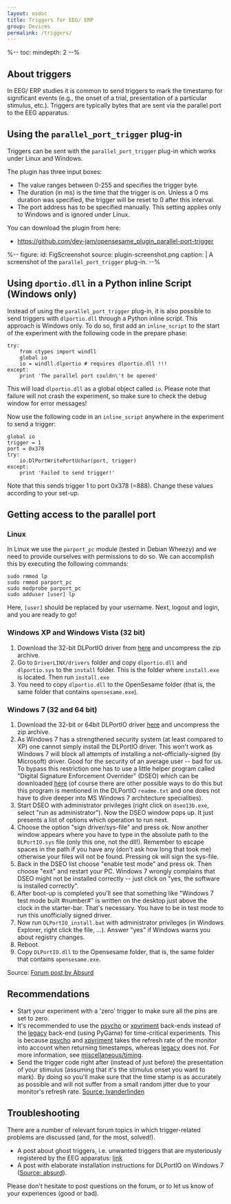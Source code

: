 ```yaml
---
layout: osdoc
title: Triggers for EEG/ ERP
group: Devices
permalink: /triggers/
---
```


%--
toc:
 mindepth: 2
--%

## About triggers

In EEG/ ERP studies it is common to send triggers to mark the timestamp for significant events (e.g., the onset of a trial, presentation of a particular stimulus, etc.). Triggers are typically bytes that are sent via the parallel port to the EEG apparatus.

## Using the `parallel_port_trigger` plug-in

Triggers can be sent with the `parallel_port_trigger` plug-in which works under Linux and Windows.

The plugin has three input boxes:

- The value ranges between 0-255 and specifies the trigger byte.
- The duration (in ms) is the time that the trigger is on. Unless a 0 ms duration was specified, the trigger will be reset to 0 after this interval.
- The port address has to be specified manually. This setting applies only to Windows and is ignored under Linux.

You can download the plugin from here:

- <https://github.com/dev-jam/opensesame_plugin_parallel-port-trigger>

%--
figure:
 id: FigScreenshot
 source: plugin-screenshot.png
 caption: |
  A screenshot of the `parallel_port_trigger` plug-in.
--%
	
## Using `dportio.dll` in a Python inline Script (Windows only)

Instead of using the `parallel_port_trigger` plug-in, it is also possible to send triggers with `dlportio.dll` through a Python inline script. This approach is Windows only. To do so, first add an `inline_script` to the start of the experiment with the following code in the prepare phase:

~~~ .python
try:
	from ctypes import windll
	global io
	io = windll.dlportio # requires dlportio.dll !!!
except:
	print 'The parallel port couldn\'t be opened'
~~~

This will load `dlportio.dll` as a global object called `io`. Please note that failure will not crash the experiment, so make sure to check the debug window for error messages!

Now use the following code in an `inline_script` anywhere in the experiment to send a trigger:

~~~ .python
global io
trigger = 1
port = 0x378
try:
	io.DlPortWritePortUchar(port, trigger)
except:
	print 'Failed to send trigger!'
~~~

Note that this sends trigger 1 to port 0x378 (=888). Change these values according to your set-up.
	
## Getting access to the parallel port

### Linux

In Linux we use the `parport_pc` module (tested in Debian Wheezy) and we need to provide ourselves with permissions to do so. We can accomplish this by executing the following commands:

	sudo rmmod lp
	sudo rmmod parport_pc
	sudo modprobe parport_pc
	sudo adduser [user] lp

Here, `[user]` should be replaced by your username. Next, logout and login, and you are ready to go!

### Windows XP and Windows Vista (32 bit)

1. Download the 32-bit DLPortIO driver from [here][win32-dll] and uncompress the zip archive.
2. Go to `DriverLINX/drivers` folder and copy `dlportio.dll` and `dlportio.sys` to the `install` folder. This is the folder  where `install.exe` is located. Then run `install.exe`
3. You need to copy `dlportio.dll` to the OpenSesame folder (that is, the same folder that contains `opensesame.exe`).

### Windows 7 (32 and 64 bit)

1. Download the 32-bit or 64bit DLPortIO driver [here][win7-dll] and uncompress the zip archive.
2. As Windows 7 has a strengthened security system (at least compared to XP) one cannot simply install the DLPortIO driver. This won't work as Windows 7 will block all attempts of installing a not-officially-signed (by Microsoft) driver. Good for the security of an average user -- bad for us. To bypass this restriction one has to use a little helper program called "Digital Signature Enforcement Overrider" (DSEO) which can be downloaded [here][dseo] (of course there are other possible ways to do this but this program is mentioned in the DLPortIO `readme.txt` and one does not have to dive deeper into MS Windows 7 architecture specialities).
3. Start DSEO with administrator privileges (right click on `dseo13b.exe`, select "run as administrator"). Now the DSEO window pops up. It just presents a list of options which operation to run next.
4. Choose the option "sign driver/sys-file" and press ok. Now another window appears where you have to type in the absolute path to the `DLPortIO.sys` file (only this one, not the dll!). Remember to escape spaces in the path if you have any (don't ask how long that took me) otherwise your files will not be found. Pressing ok will sign the sys-file.
5. Back in the DSEO list choose "enable test mode" and press ok. Then choose "exit" and restart your PC. Windows 7 wrongly complains that DSEO might not be installed correctly -- just click on "yes, the software is installed correctly".
6. After boot-up is completed you'll see that something like "Windows 7 test mode built #number#" is written on the desktop just above the clock in the starter-bar. That's necessary. You have to be in test mode to run this unofficially signed driver.
7. Now run `DLPortIO_install.bat` with administrator privileges (in Windows Explorer, right click the file, ...). Answer "yes" if Windows warns you about registry changes.
8. Reboot.
9. Copy `DLPortIO.dll` to the Opensesame folder, that is, the same folder that contains `opensesame.exe`.

Source: [Forum post by Absurd][post-3]

## Recommendations

- Start your experiment with a 'zero' trigger to make sure all the pins are set to zero.
- It's recommended to use the [psycho] or [xpyriment] back-ends instead of the [legacy] back-end (using PyGame) for time-critical experiments. This is because [psycho] and [xpyriment] takes the refresh rate of the monitor into account when returning timestamps, whereas [legacy] does not. For more information, see [miscellaneous/timing].
- Send the trigger code right after (instead of just before) the presentation of your stimulus (assuming that it's the stimulus onset you want to mark). By doing so you'll make sure that the time stamp is as accurately as possible and will not suffer from a small random jitter due to your monitor's refresh rate. [Source: lvanderlinden][post-2]

## Troubleshooting

There are a number of relevant forum topics in which trigger-related problems are discussed (and, for the most, solved!).

- A post about ghost triggers, i.e. unwanted triggers that are mysteriously registered by the EEG apparatus: [link][post-2]
- A post with elaborate installation instructions for DLPortIO on Windows 7 ([Source: absurd][post-3]).

Please don't hesitate to post questions on the forum, or to let us know of your experiences (good or bad).

[win32-dll]: http://files.cogsci.nl/misc/dlportio.zip
[win7-dll]: http://real.kiev.ua/avreal/download/#DLPORTIO_TABLE
[dseo]: http://www.ngohq.com/home.php?page=dseo
[post-2]: http://forum.cogsci.nl/index.php?p=/discussion/comment/780#Comment_780
[post-3]: http://forum.cogsci.nl/index.php?p=/discussion/comment/745#Comment_745
[miscellaneous/timing]: /miscellaneous/timing
[legacy]: /back-ends/legacy
[xpyriment]: /back-ends/xpyriment
[psycho]: /back-ends/psycho
